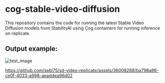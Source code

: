 # cog-stable-video-diffusion

This repository contains the code for running the latest Stable Video Diffusion
models from StabilityAI using Cog containers for running inference on replicate.

## Output example:
![test_image](https://github.com/sebi75/sd-video-replicate/assets/36008268/43ba19be-55fa-4958-a689-8e566c354023)

https://github.com/sebi75/sd-video-replicate/assets/36008268/ba798a86-ce0f-4033-a998-aeaddea96d02

